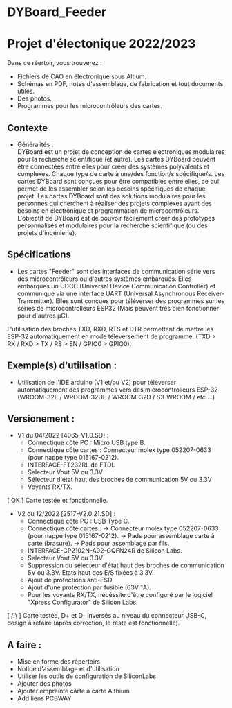 # DYBoard_Feeder

# Projet d'électonique 2022/2023

Dans ce réertoir, vous trouverez :
- Fichiers de CAO en électronique sous Altium. 
- Schémas en PDF, notes d'assemblage, de fabrication et tout documents utiles.
- Des photos. 
- Programmes pour les microcontrôleurs des cartes. 

## Contexte 

* Généralités :  
DYBoard est un projet de conception de cartes électroniques modulaires pour la recherche scientifique (et autre). 
Les cartes DYBoard peuvent être connectées entre elles pour créer des systèmes polyvalents et complexes. 
Chaque type de carte à une/des fonction/s spécifique/s. 
Les cartes DYBoard sont conçues pour être compatibles entre elles, ce qui permet de les assembler selon les besoins spécifiques de chaque projet. 
Les cartes DYBoard sont des solutions modulaires pour les personnes qui cherchent à réaliser des projets complexes ayant des besoins en électronique et programmation de microcontrôleurs. 
L'objectif de DYBoard est de pouvoir facilement créer des prototypes personnalisés et modulaires pour la recherche scientifique (ou des projets d'ingénierie).


## Spécifications

* Les cartes "Feeder" sont des interfaces de communication série vers des microcontrôleurs ou d'autres systèmes embarqués.
Elles embarques un UDCC (Universal Device Communication Controller) et communique via une interface UART (Universal Asynchronous Receiver-Transmitter).
Elles sont conçues pour téléverser des programmes sur les séries de microcontrolleurs ESP32 (Mais peuvent trés bien fonctionner pour d'autres µC). 

L'utilisation des broches TXD, RXD, RTS et DTR permettent de mettre les ESP-32 automatiquement en mode téléversement de programme. (TXD > RX / RXD > TX / RS > EN / GPIO0 > GPIO0).

## Exemple(s) d'utilisation : 

* Utilisation de l'IDE arduino (V1 et/ou V2) pour téléverser automatiquement des programmes vers des microcontrolleurs ESP-32 (WROOM-32E / WROOM-32UE / WROOM-32D / S3-WROOM / etc ...)

## Versionement :

* V1 du 04/2022 [4065-V1.0.SD] : 
  - Connectique côté PC : Micro USB type B. 
  - Connectique côté cartes : Connecteur molex type 052207-0633 (pour nappe type 015167-0212). 
  - INTERFACE-FT232RL de FTDI.
  - Selecteur Vout 5V ou 3.3V
  - Sélecteur d'état haut des broches de communication 5V ou 3.3V
  - Voyants RX/TX.
  
 [ OK ] Carte testée et fonctionnelle.
 
* V2 du 12/2022 [2517-V2.0.21.SD] : 
  - Connectique côté PC : USB Type C.  
  - Connectique côté cartes : 
    -> Connecteur molex type 052207-0633 (pour nappe type 015167-0212).
    -> Pads pour assemblage carte à carte (brasure). 
    -> Pads pour assemblage par fils. 
  - INTERFACE-CP2102N-A02-GQFN24R de Silicon Labs.
  - Selecteur Vout 5V ou 3.3V
  - Suppression du sélecteur d'état haut des broches de communication 5V ou 3.3V. Etats haut des E/S fixées à 3.3V.
  - Ajout de protections anti-ESD 
  - Ajout d'une protection par fusible (63V 1A).
  - Pour les voyants RX/TX, nécéssite d'être configuré par le logiciel "Xpress Configurator" de Silicon Labs. 

[ /!\ ] Carte testée, D+ et D- inversés au niveau du connecteur USB-C, design à refaire (aprés correction, le reste est fonctionnelle).

## A faire :

- Mise en forme des répertoirs 
- Notice d'assemblage et d'utilisation
- Utiliser les outils de configuration de SiliconLabs
- Ajouter des photos
- Ajouter empreinte carte à carte Althium
- Add liens PCBWAY
